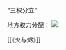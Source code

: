“三权分立”

地方权力分配：
![](https://picture-guan.oss-cn-hangzhou.aliyuncs.com/20220816152604.png)

[[《火与烬》]]